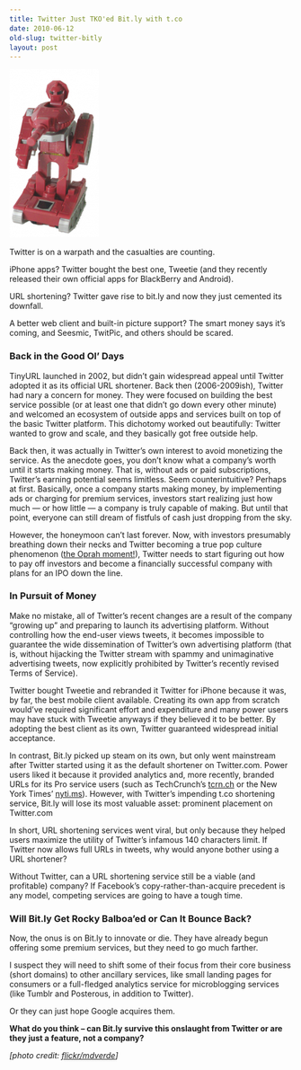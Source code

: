 ```yaml
---
title: Twitter Just TKO'ed Bit.ly with t.co
date: 2010-06-12
old-slug: twitter-bitly
layout: post
---
```


<a href="/silo/2010/warpath.png"><img class="alignright" title="warpath" src="/silo/2010/warpath-159x300.png" alt="Twitter's on the warpath!" width="159" height="300" /></a>

Twitter is on a warpath and the casualties are counting.

iPhone apps? Twitter bought the best one, Tweetie (and they recently released their own official apps for BlackBerry and Android).

URL shortening? Twitter gave rise to bit.ly and now they just cemented its downfall.

A better web client and built-in picture support? The smart money says it’s coming, and Seesmic, TwitPic, and others should be scared.

### Back in the Good Ol’ Days

TinyURL launched in 2002, but didn’t gain widespread appeal until Twitter adopted it as its official URL shortener. Back then (2006-2009ish), Twitter had nary a concern for money. They were focused on building the best service possible (or at least one that didn’t go down every other minute) and welcomed an ecosystem of outside apps and services built on top of the basic Twitter platform. This dichotomy worked out beautifully: Twitter wanted to grow and scale, and they basically got free outside help.

Back then, it was actually in Twitter’s own interest to avoid monetizing the service. As the anecdote goes, you don’t know what a company’s worth until it starts making money. That is, without ads or paid subscriptions, Twitter’s earning potential seems limitless. Seem counterintuitive? Perhaps at first. Basically, once a company starts making money, by implementing ads or charging for premium services, investors start realizing just how much — or how little — a company is truly capable of making. But until that point, everyone can still dream of fistfuls of cash just dropping from the sky.

However, the honeymoon can’t last forever. Now, with investors presumably breathing down their necks and Twitter becoming a true pop culture phenomenon ([the Oprah moment!](https://twitter.com/oprah/status/1542224596)), Twitter needs to start figuring out how to pay off investors and become a financially successful company with plans for an IPO down the line.

### In Pursuit of Money

Make no mistake, all of Twitter’s recent changes are a result of the company “growing up” and preparing to launch its advertising platform.  Without controlling how the end-user views tweets, it becomes impossible to guarantee the wide dissemination of Twitter’s own advertising platform (that is, without hijacking the Twitter stream with spammy and unimaginative advertising tweets, now explicitly prohibited by Twitter’s recently revised Terms of Service).

Twitter bought Tweetie and rebranded it Twitter for iPhone because it was, by far, the best mobile client available.  Creating its own app from scratch would’ve required significant effort and expenditure and many power users may have stuck with Tweetie anyways if they believed it to be better. By adopting the best client as its own, Twitter guaranteed widespread initial acceptance.

In contrast, Bit.ly picked up steam on its own, but only went mainstream after Twitter started using it as the default shortener on Twitter.com. Power users liked it because it provided analytics and, more recently, branded URLs for its Pro service users (such as TechCrunch’s [tcrn.ch](http://tcrn.ch) or the New York Times’ [nyti.ms](http://nyti.ms)). However, with Twitter’s impending t.co shortening service, Bit.ly will lose its most valuable asset: prominent placement on Twitter.com

In short, URL shortening services went viral, but only because they helped users maximize the utility of Twitter’s infamous 140 characters limit. If Twitter now allows full URLs in tweets, why would anyone bother using a URL shortener?

Without Twitter, can a URL shortening service still be a viable (and profitable) company? If Facebook’s copy-rather-than-acquire precedent is any model, competing services are going to have a tough time.

### Will Bit.ly Get Rocky Balboa’ed or Can It Bounce Back?

Now, the onus is on Bit.ly to innovate or die. They have already begun offering some premium services, but they need to go much farther.

I suspect they will need to shift some of their focus from their core business (short domains) to other ancillary services, like small landing pages for consumers or a full-fledged analytics service for microblogging services (like Tumblr and Posterous, in addition to Twitter).

Or they can just hope Google acquires them.

**What do you think – can Bit.ly survive this onslaught from Twitter or are they just a feature, not a company?**

_[photo credit: [flickr/mdverde](http://www.flickr.com/photos/mdverde/3427216928/)]_